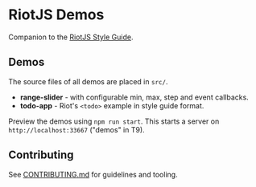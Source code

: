 # RiotJS Demos

Companion to the [RiotJS Style Guide](https://github.com/voorhoede/riotjs-style-guide).

## Demos

The source files of all demos are placed in `src/`.

* **range-slider** - with configurable min, max, step and event callbacks.
* **todo-app** - Riot's `<todo>` example in style guide format.

Preview the demos using `npm run start`. 
This starts a server on `http://localhost:33667` ("demos" in T9).

## Contributing

See [CONTRIBUTING.md](CONTRIBUTING.md) for guidelines and tooling.